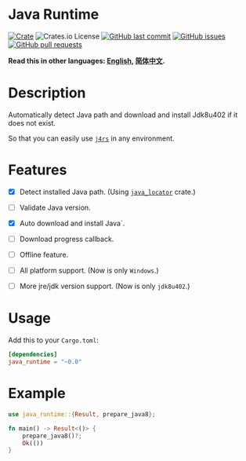 # Java Runtime

[![Crate](https://img.shields.io/crates/v/java_runtime.svg)](https://crates.io/crates/java_runtime)
![Crates.io License](https://img.shields.io/crates/l/java_runtime)
[![GitHub last commit](https://img.shields.io/github/last-commit/xuxiaocheng0201/java_runtime)](https://github.com/xuxiaocheng0201/java_runtime/commits/master)
[![GitHub issues](https://img.shields.io/github/issues-raw/xuxiaocheng0201/java_runtime)](https://github.com/xuxiaocheng0201/java_runtime/issues)
[![GitHub pull requests](https://img.shields.io/github/issues-pr/xuxiaocheng0201/java_runtime)](https://github.com/xuxiaocheng0201/java_runtime/pulls)

**Read this in other languages: [English](README.md), [简体中文](README_zh.md).**

# Description

Automatically detect Java path and download and install Jdk8u402 if it does not exist.

So that you can easily use [`j4rs`](https://crates.io/crates/j4rs) in any environment.


# Features

- [x] Detect installed Java path. (Using [`java_locator`](https://crates.io/crates/java_locator) crate.)
- [ ] Validate Java version.
- [x] Auto download and install Java`.
- [ ] Download progress callback.
- [ ] Offline feature.
- [ ] All platform support. (Now is only `Windows`.)
- [ ] More jre/jdk version support. (Now is only `jdk8u402`.)


# Usage

Add this to your `Cargo.toml`:

```toml
[dependencies]
java_runtime = "~0.0"
```


# Example

```rust
use java_runtime::{Result, prepare_java8};

fn main() -> Result<()> {
    prepare_java8()?;
    Ok(())
}
```

